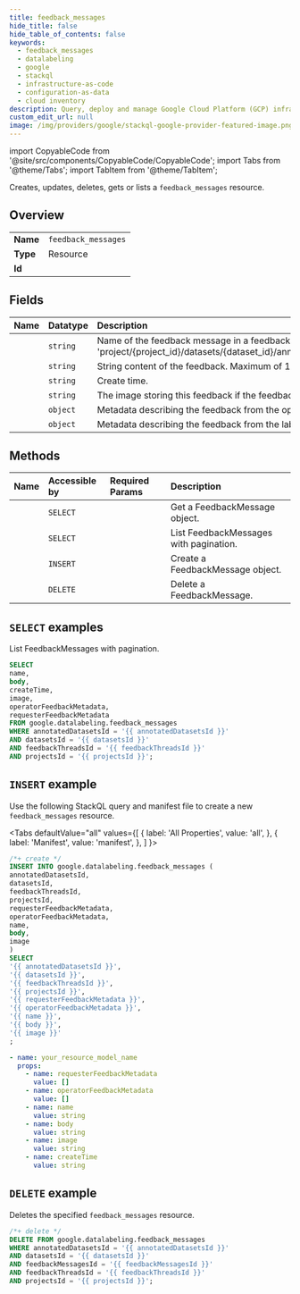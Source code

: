 ```yaml
---
title: feedback_messages
hide_title: false
hide_table_of_contents: false
keywords:
  - feedback_messages
  - datalabeling
  - google
  - stackql
  - infrastructure-as-code
  - configuration-as-data
  - cloud inventory
description: Query, deploy and manage Google Cloud Platform (GCP) infrastructure and resources using SQL
custom_edit_url: null
image: /img/providers/google/stackql-google-provider-featured-image.png
---
```


import CopyableCode from '@site/src/components/CopyableCode/CopyableCode';
import Tabs from '@theme/Tabs';
import TabItem from '@theme/TabItem';

Creates, updates, deletes, gets or lists a <code>feedback_messages</code> resource.

## Overview
<table><tbody>
<tr><td><b>Name</b></td><td><code>feedback_messages</code></td></tr>
<tr><td><b>Type</b></td><td>Resource</td></tr>
<tr><td><b>Id</b></td><td><CopyableCode code="google.datalabeling.feedback_messages" /></td></tr>
</tbody></table>

## Fields
| Name | Datatype | Description |
|:-----|:---------|:------------|
| <CopyableCode code="name" /> | `string` | Name of the feedback message in a feedback thread. Format: 'project/{project_id}/datasets/{dataset_id}/annotatedDatasets/{annotated_dataset_id}/feedbackThreads/{feedback_thread_id}/feedbackMessage/{feedback_message_id}' |
| <CopyableCode code="body" /> | `string` | String content of the feedback. Maximum of 10000 characters. |
| <CopyableCode code="createTime" /> | `string` | Create time. |
| <CopyableCode code="image" /> | `string` | The image storing this feedback if the feedback is an image representing operator's comments. |
| <CopyableCode code="operatorFeedbackMetadata" /> | `object` | Metadata describing the feedback from the operator. |
| <CopyableCode code="requesterFeedbackMetadata" /> | `object` | Metadata describing the feedback from the labeling task requester. |

## Methods
| Name | Accessible by | Required Params | Description |
|:-----|:--------------|:----------------|:------------|
| <CopyableCode code="projects_datasets_annotated_datasets_feedback_threads_feedback_messages_get" /> | `SELECT` | <CopyableCode code="annotatedDatasetsId, datasetsId, feedbackMessagesId, feedbackThreadsId, projectsId" /> | Get a FeedbackMessage object. |
| <CopyableCode code="projects_datasets_annotated_datasets_feedback_threads_feedback_messages_list" /> | `SELECT` | <CopyableCode code="annotatedDatasetsId, datasetsId, feedbackThreadsId, projectsId" /> | List FeedbackMessages with pagination. |
| <CopyableCode code="projects_datasets_annotated_datasets_feedback_threads_feedback_messages_create" /> | `INSERT` | <CopyableCode code="annotatedDatasetsId, datasetsId, feedbackThreadsId, projectsId" /> | Create a FeedbackMessage object. |
| <CopyableCode code="projects_datasets_annotated_datasets_feedback_threads_feedback_messages_delete" /> | `DELETE` | <CopyableCode code="annotatedDatasetsId, datasetsId, feedbackMessagesId, feedbackThreadsId, projectsId" /> | Delete a FeedbackMessage. |

## `SELECT` examples

List FeedbackMessages with pagination.

```sql
SELECT
name,
body,
createTime,
image,
operatorFeedbackMetadata,
requesterFeedbackMetadata
FROM google.datalabeling.feedback_messages
WHERE annotatedDatasetsId = '{{ annotatedDatasetsId }}'
AND datasetsId = '{{ datasetsId }}'
AND feedbackThreadsId = '{{ feedbackThreadsId }}'
AND projectsId = '{{ projectsId }}';
```

## `INSERT` example

Use the following StackQL query and manifest file to create a new <code>feedback_messages</code> resource.

<Tabs
    defaultValue="all"
    values={[
        { label: 'All Properties', value: 'all', },
        { label: 'Manifest', value: 'manifest', },
    ]
}>
<TabItem value="all">

```sql
/*+ create */
INSERT INTO google.datalabeling.feedback_messages (
annotatedDatasetsId,
datasetsId,
feedbackThreadsId,
projectsId,
requesterFeedbackMetadata,
operatorFeedbackMetadata,
name,
body,
image
)
SELECT 
'{{ annotatedDatasetsId }}',
'{{ datasetsId }}',
'{{ feedbackThreadsId }}',
'{{ projectsId }}',
'{{ requesterFeedbackMetadata }}',
'{{ operatorFeedbackMetadata }}',
'{{ name }}',
'{{ body }}',
'{{ image }}'
;
```
</TabItem>
<TabItem value="manifest">

```yaml
- name: your_resource_model_name
  props:
    - name: requesterFeedbackMetadata
      value: []
    - name: operatorFeedbackMetadata
      value: []
    - name: name
      value: string
    - name: body
      value: string
    - name: image
      value: string
    - name: createTime
      value: string

```
</TabItem>
</Tabs>

## `DELETE` example

Deletes the specified <code>feedback_messages</code> resource.

```sql
/*+ delete */
DELETE FROM google.datalabeling.feedback_messages
WHERE annotatedDatasetsId = '{{ annotatedDatasetsId }}'
AND datasetsId = '{{ datasetsId }}'
AND feedbackMessagesId = '{{ feedbackMessagesId }}'
AND feedbackThreadsId = '{{ feedbackThreadsId }}'
AND projectsId = '{{ projectsId }}';
```
